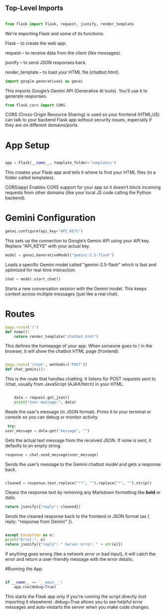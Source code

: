 ## Top-Level Imports
```python

from flask import Flask, request, jsonify, render_template
```
We're importing Flask and some of its functions:

Flask – to create the web app.

request – to receive data from the client (like messages).

jsonify – to send JSON responses back.

render_template – to load your HTML file (chatbot.html).

```python
import google.generativeai as genai
```
This imports Google’s Gemini API (Generative AI tools). You'll use it to generate responses.


```python
from flask_cors import CORS
```
CORS (Cross-Origin Resource Sharing) is used so your frontend (HTML/JS) can talk to your backend Flask app without security issues, especially if they are on different domains/ports.

# App Setup
```python

app = Flask(__name__, template_folder='templates')
```
This creates your Flask app and tells it where to find your HTML files (in a folder called templates).

CORS(app)
Enables CORS support for your app so it doesn’t block incoming requests from other domains (like your local JS code calling the Python backend).

# Gemini Configuration
```python
genai.configure(api_key="API_KEYS")
```
This sets up the connection to Google’s Gemini API using your API key. Replace "API_KEYS" with your actual key.

```python
model = genai.GenerativeModel("gemini-2.5-flash")
```
Loads a specific Gemini model called "gemini-2.5-flash" which is fast and optimized for real-time interaction.

```python
chat = model.start_chat()
```
Starts a new conversation session with the Gemini model. This keeps context across multiple messages (just like a real chat).

# Routes
```python
@app.route('/')
def home():
    return render_template("chatbot.html")
```
This defines the homepage of your app.
When someone goes to / in the browser, it will show the chatbot HTML page (frontend).

```python

@app.route('/chat', methods=['POST'])
def chat_gemini():
```
This is the route that handles chatting.
It listens for POST requests sent to /chat, usually from JavaScript (AJAX/fetch) in your HTML.

```python

    data = request.get_json()
    print("User message:", data)
```
Reads the user’s message (in JSON format).
Prints it to your terminal or console so you can debug or monitor activity.

```python
 try:
user_message = data.get("message", "")
```
Gets the actual text message from the received JSON. If none is sent, it defaults to an empty string.

```python
response = chat.send_message(user_message)
```
Sends the user’s message to the Gemini chatbot model and gets a response back.

```python

cleaned = response.text.replace("**", "").replace("*", "").strip()
```
Cleans the response text by removing any Markdown formatting like **bold** or *italic*.

```python
return jsonify({"reply": cleaned})
```
Sends the cleaned response back to the frontend in JSON format (as { reply: "response from Gemini" }).

```python

except Exception as e:
print("Error:", e)
return jsonify({"reply": " Server error: " + str(e)})
```
If anything goes wrong (like a network error or bad input), it will catch the error and return a user-friendly message with the error details.

#Running the App
```python

if __name__ == '__main__':
    app.run(debug=True)
```

This starts the Flask app only if you're running the script directly (not importing it elsewhere).
debug=True allows you to see helpful error messages and auto-restarts the server when you make code changes.


